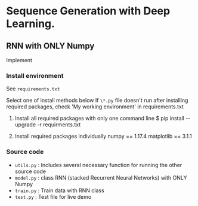 # Sequence Generation with Deep Learning.
## RNN with ONLY Numpy

Implement 



### Install environment
See `requirements.txt`

Select one of install methods below
If `\*.py` file doesn't run after installing required packages, check 'My working environment' in requirements.txt


1. Install all required packages with only one command line
$ pip install --upgrade -r requirments.txt

1. Install required packages individually
numpy == 1.17.4
matplotlib == 3.1.1



### Source code

* `utils.py` : Includes several necessary function for running the other source code
* `model.py` : class RNN (stacked Recurrent Neural Networks) with ONLY Numpy
* `train.py` : Train data with RNN class
* `test.py` : Test file for live demo
